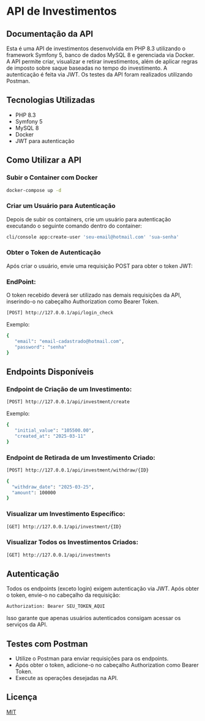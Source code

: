 
# API de Investimentos



## Documentação da API

Esta é uma API de investimentos desenvolvida em PHP 8.3 utilizando o framework Symfony 5, banco de dados MySQL 8 e gerenciada via Docker. A API permite criar, visualizar e retirar investimentos, além de aplicar regras de imposto sobre saque baseadas no tempo do investimento. A autenticação é feita via JWT.
Os testes da API foram realizados utilizando Postman.




## Tecnologias Utilizadas

 - PHP 8.3
 - Symfony 5
 - MySQL 8
 - Docker
 - JWT para autenticação


## Como Utilizar a API

### Subir o Container com Docker
```bash
docker-compose up -d
```
### Criar um Usuário para Autenticação
Depois de subir os containers, crie um usuário para autenticação executando o seguinte comando dentro do container:
```bash
cli/console app:create-user 'seu-email@hotmail.com' 'sua-senha'
```
### Obter o Token de Autenticação
Após criar o usuário, envie uma requisição POST para obter o token JWT:
### EndPoint:
 O token recebido deverá ser utilizado nas demais requisições da API, inserindo-o no cabeçalho Authorization como Bearer Token.
 ```bash
 [POST] http://127.0.0.1/api/login_check
```   
Exemplo: 
 ```bash
 {
    "email": "email-cadastrado@hotmail.com",
    "password": "senha"
}
```
   
## Endpoints Disponíveis
### Endpoint de Criação de um Investimento:
 ```bash
[POST] http://127.0.0.1/api/investment/create
```   
Exemplo: 
 ```bash
{
    "initial_value": "105500.00",
    "created_at": "2025-03-11"
}
```
### Endpoint de Retirada de um Investimento Criado:
 ```bash
[POST] http://127.0.0.1/api/investment/withdraw/{ID}
``` 
```bash
{
  "withdraw_date": "2025-03-25",
  "amount": 100000
}
``` 
  
### Visualizar um Investimento Específico:
 ```bash
[GET] http://127.0.0.1/api/investment/{ID}
```   
### Visualizar Todos os Investimentos Criados:
 ```bash
[GET] http://127.0.0.1/api/investments
```   

## Autenticação
Todos os endpoints (exceto login) exigem autenticação via JWT. Após obter o token, envie-o no cabeçalho da requisição:
 ```bash
 Authorization: Bearer SEU_TOKEN_AQUI
```   
Isso garante que apenas usuários autenticados consigam acessar os serviços da API.




## Testes com Postman

- Utilize o Postman para enviar requisições para os endpoints.
- Após obter o token, adicione-o no cabeçalho Authorization como Bearer Token.
- Execute as operações desejadas na API.


## Licença

[MIT](https://choosealicense.com/licenses/mit/)


